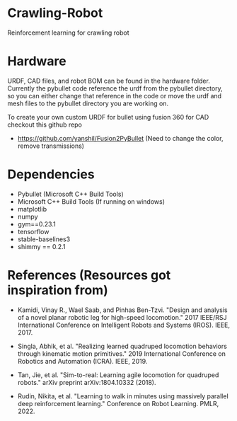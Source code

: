 # Crawling-Robot

 Reinforcement learning for crawling robot

 # Hardware

 URDF, CAD files, and robot BOM can be found in the hardware folder. Currently the pybullet code reference the urdf from the pybullet directory, so you can either change that reference in the code or move the urdf and mesh files to the pybullet directory you are working on.

 To create your own custom URDF for bullet using fusion 360 for CAD checkout this github repo

 * https://github.com/yanshil/Fusion2PyBullet (Need to change the color, remove transmissions)
 

# Dependencies

* Pybullet (Microsoft C++ Build Tools)
* Microsoft C++ Build Tools (If running on windows)
* matplotlib
* numpy
* gym==0.23.1
* tensorflow
* stable-baselines3
* shimmy == 0.2.1

# References (Resources got inspiration from)

* Kamidi, Vinay R., Wael Saab, and Pinhas Ben-Tzvi. "Design and analysis of a novel planar robotic leg for high-speed locomotion." 2017 IEEE/RSJ International Conference on Intelligent Robots and Systems (IROS). IEEE, 2017.

* Singla, Abhik, et al. "Realizing learned quadruped locomotion behaviors through kinematic motion primitives." 2019 International Conference on Robotics and Automation (ICRA). IEEE, 2019.

* Tan, Jie, et al. "Sim-to-real: Learning agile locomotion for quadruped robots." arXiv preprint arXiv:1804.10332 (2018).

* Rudin, Nikita, et al. "Learning to walk in minutes using massively parallel deep reinforcement learning." Conference on Robot Learning. PMLR, 2022.
